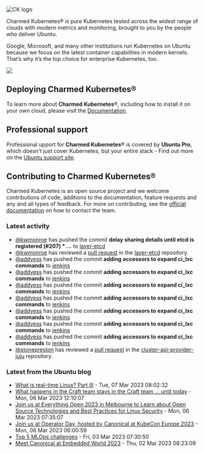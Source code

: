 ![CK logo](https://assets.ubuntu.com/v1/451d4cf4-Charmed+Kubernetes_RGB_onWhite_2022.svg)

Charmed Kubernetes® is pure Kubernetes tested across the widest range of clouds with modern metrics and monitoring, brought to you by the people who deliver Ubuntu.

Google, Microsoft, and many other institutions run Kubernetes on Ubuntu because we focus on the latest container capabilities in modern kernels. That’s why it’s the top choice for enterprise Kubernetes, too.

![](https://assets.ubuntu.com/v1/843c77b6-juju-at-a-glace.svg)

## Deploying Charmed Kubernetes®

To learn more about **Charmed Kubernetes**®, including how to install it on your own cloud, please visit the [Documentation][docs].

## Professional support

Professional upport for **Charmed Kubernetes**® is covered by **Ubuntu Pro**, which doesn't just cover Kubernetes, but your entire stack - Find out more on the [Ubuntu support site](https://ubuntu.com/support).

## Contributing to Charmed Kubernetes®

Charmed Kubernetes is an open source project and we welcome contributions of code, additions to the documentation, feature requests and any and all types of feedback. For more on contributing, see the [official documentation][get-in-touch] on how to contact the team.

<!-- LINKS -->
[docs]: https://ubuntu.com/kubernetes/docs
[get-in-touch]: https://ubuntu.com/kubernetes/docs/get-in-touch

### Latest activity

<!-- activity starts -->
 - [@kwmonroe](https://github.com/kwmonroe) has pushed the commit **delay sharing details until etcd is registered (#207)  * ...** to [layer-etcd](https://github.com/charmed-kubernetes/layer-etcd)
 - [@kwmonroe](https://github.com/kwmonroe) has reviewed a [pull request](https://github.com/charmed-kubernetes/layer-etcd/pull/207) in the [layer-etcd](https://github.com/charmed-kubernetes/layer-etcd) repository.
 - [@addyess](https://github.com/addyess) has pushed the commit **adding accessors to expand ci_lxc commands** to [jenkins](https://github.com/charmed-kubernetes/jenkins)
 - [@addyess](https://github.com/addyess) has pushed the commit **adding accessors to expand ci_lxc commands** to [jenkins](https://github.com/charmed-kubernetes/jenkins)
 - [@addyess](https://github.com/addyess) has pushed the commit **adding accessors to expand ci_lxc commands** to [jenkins](https://github.com/charmed-kubernetes/jenkins)
 - [@addyess](https://github.com/addyess) has pushed the commit **adding accessors to expand ci_lxc commands** to [jenkins](https://github.com/charmed-kubernetes/jenkins)
 - [@addyess](https://github.com/addyess) has pushed the commit **adding accessors to expand ci_lxc commands** to [jenkins](https://github.com/charmed-kubernetes/jenkins)
 - [@addyess](https://github.com/addyess) has pushed the commit **adding accessors to expand ci_lxc commands** to [jenkins](https://github.com/charmed-kubernetes/jenkins)
 - [@addyess](https://github.com/addyess) has pushed the commit **adding accessors to expand ci_lxc commands** to [jenkins](https://github.com/charmed-kubernetes/jenkins)
 - [@stonepreston](https://github.com/stonepreston) has reviewed a [pull request](https://github.com/charmed-kubernetes/cluster-api-provider-juju/pull/5) in the [cluster-api-provider-juju](https://github.com/charmed-kubernetes/cluster-api-provider-juju) repository.
<!-- activity ends -->

<!-- roadmap starts -->

<!-- roadmap ends -->

### Latest from the Ubuntu blog

<!-- blog starts -->
* [What is real-time Linux? Part III](https://ubuntu.com//blog/what-is-real-time-linux-part-iii) - Tue, 07 Mar 2023 08:02:32 
* [What happens in the Craft team stays in the Craft team … until today](https://ubuntu.com//blog/what-happens-in-the-craft-team-stays-in-the-craft-team-until-today) - Mon, 06 Mar 2023 12:10:07 
* [Join us at Everything Open 2023 in Melbourne to Learn about Open Source Technologies and Best Practices for Linux Security](https://ubuntu.com//blog/everything-open-2023-in-melbourne) - Mon, 06 Mar 2023 07:35:07 
* [Join us at Operator Day, hosted by Canonical at KubeCon Europe 2023](https://ubuntu.com//blog/operator-day-kubecon-europe-2023) - Mon, 06 Mar 2023 06:00:59 
* [Top 5 MLOps challenges](https://ubuntu.com//blog/mlops-challenges) - Fri, 03 Mar 2023 07:30:50 
* [Meet Canonical at Embedded World 2023](https://ubuntu.com//blog/meet-canonical-at-embedded-world-2023) - Thu, 02 Mar 2023 08:23:09 
<!-- blog ends -->
